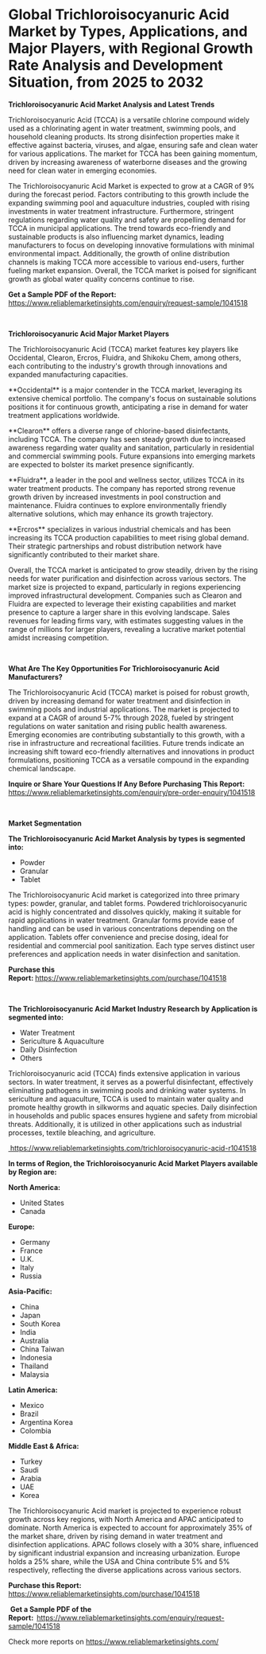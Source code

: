 <p><h1>Global Trichloroisocyanuric Acid Market by Types, Applications, and Major Players, with Regional Growth Rate Analysis and Development Situation, from 2025 to 2032</h1></p><p><strong>Trichloroisocyanuric Acid Market Analysis and Latest Trends</strong></p>
<p><p>Trichloroisocyanuric Acid (TCCA) is a versatile chlorine compound widely used as a chlorinating agent in water treatment, swimming pools, and household cleaning products. Its strong disinfection properties make it effective against bacteria, viruses, and algae, ensuring safe and clean water for various applications. The market for TCCA has been gaining momentum, driven by increasing awareness of waterborne diseases and the growing need for clean water in emerging economies.</p><p>The Trichloroisocyanuric Acid Market is expected to grow at a CAGR of 9% during the forecast period. Factors contributing to this growth include the expanding swimming pool and aquaculture industries, coupled with rising investments in water treatment infrastructure. Furthermore, stringent regulations regarding water quality and safety are propelling demand for TCCA in municipal applications. The trend towards eco-friendly and sustainable products is also influencing market dynamics, leading manufacturers to focus on developing innovative formulations with minimal environmental impact. Additionally, the growth of online distribution channels is making TCCA more accessible to various end-users, further fueling market expansion. Overall, the TCCA market is poised for significant growth as global water quality concerns continue to rise.</p></p>
<p><strong>Get a Sample PDF of the Report:&nbsp;</strong> <a href="https://www.reliablemarketinsights.com/enquiry/request-sample/1041518?utm_campaign=2636&utm_medium=2&utm_source=Github&utm_content=ia&utm_term=31032025&utm_id=trichloroisocyanuric-acid">https://www.reliablemarketinsights.com/enquiry/request-sample/1041518</a></p>
<p>&nbsp;</p>
<p><strong>Trichloroisocyanuric Acid Major Market Players</strong></p>
<p><p>The Trichloroisocyanuric Acid (TCCA) market features key players like Occidental, Clearon, Ercros, Fluidra, and Shikoku Chem, among others, each contributing to the industry's growth through innovations and expanded manufacturing capacities.</p><p>**Occidental** is a major contender in the TCCA market, leveraging its extensive chemical portfolio. The company's focus on sustainable solutions positions it for continuous growth, anticipating a rise in demand for water treatment applications worldwide. </p><p>**Clearon** offers a diverse range of chlorine-based disinfectants, including TCCA. The company has seen steady growth due to increased awareness regarding water quality and sanitation, particularly in residential and commercial swimming pools. Future expansions into emerging markets are expected to bolster its market presence significantly.</p><p>**Fluidra**, a leader in the pool and wellness sector, utilizes TCCA in its water treatment products. The company has reported strong revenue growth driven by increased investments in pool construction and maintenance. Fluidra continues to explore environmentally friendly alternative solutions, which may enhance its growth trajectory.</p><p>**Ercros** specializes in various industrial chemicals and has been increasing its TCCA production capabilities to meet rising global demand. Their strategic partnerships and robust distribution network have significantly contributed to their market share.</p><p>Overall, the TCCA market is anticipated to grow steadily, driven by the rising needs for water purification and disinfection across various sectors. The market size is projected to expand, particularly in regions experiencing improved infrastructural development. Companies such as Clearon and Fluidra are expected to leverage their existing capabilities and market presence to capture a larger share in this evolving landscape. Sales revenues for leading firms vary, with estimates suggesting values in the range of millions for larger players, revealing a lucrative market potential amidst increasing competition.</p></p>
<p>&nbsp;</p>
<p><strong>What Are The Key Opportunities For Trichloroisocyanuric Acid Manufacturers?</strong></p>
<p><p>The Trichloroisocyanuric Acid (TCCA) market is poised for robust growth, driven by increasing demand for water treatment and disinfection in swimming pools and industrial applications. The market is projected to expand at a CAGR of around 5-7% through 2028, fueled by stringent regulations on water sanitation and rising public health awareness. Emerging economies are contributing substantially to this growth, with a rise in infrastructure and recreational facilities. Future trends indicate an increasing shift toward eco-friendly alternatives and innovations in product formulations, positioning TCCA as a versatile compound in the expanding chemical landscape.</p></p>
<p><strong>Inquire or Share Your Questions If Any Before Purchasing This Report:</strong> <a href="https://www.reliablemarketinsights.com/enquiry/pre-order-enquiry/1041518?utm_campaign=2636&utm_medium=2&utm_source=Github&utm_content=ia&utm_term=31032025&utm_id=trichloroisocyanuric-acid">https://www.reliablemarketinsights.com/enquiry/pre-order-enquiry/1041518</a></p>
<p>&nbsp;</p>
<p><strong>Market Segmentation</strong></p>
<p><strong>The Trichloroisocyanuric Acid Market Analysis by types is segmented into:</strong></p>
<p><ul><li>Powder</li><li>Granular</li><li>Tablet</li></ul></p>
<p><p>The Trichloroisocyanuric Acid market is categorized into three primary types: powder, granular, and tablet forms. Powdered trichloroisocyanuric acid is highly concentrated and dissolves quickly, making it suitable for rapid applications in water treatment. Granular forms provide ease of handling and can be used in various concentrations depending on the application. Tablets offer convenience and precise dosing, ideal for residential and commercial pool sanitization. Each type serves distinct user preferences and application needs in water disinfection and sanitation.</p></p>
<p><strong>Purchase this Report:&nbsp;</strong><a href="https://www.reliablemarketinsights.com/purchase/1041518?utm_campaign=2636&utm_medium=2&utm_source=Github&utm_content=ia&utm_term=31032025&utm_id=trichloroisocyanuric-acid">https://www.reliablemarketinsights.com/purchase/1041518</a></p>
<p>&nbsp;</p>
<p><strong>The Trichloroisocyanuric Acid Market Industry Research by Application is segmented into:</strong></p>
<p><ul><li>Water Treatment</li><li>Sericulture & Aquaculture</li><li>Daily Disinfection</li><li>Others</li></ul></p>
<p><p>Trichloroisocyanuric acid (TCCA) finds extensive application in various sectors. In water treatment, it serves as a powerful disinfectant, effectively eliminating pathogens in swimming pools and drinking water systems. In sericulture and aquaculture, TCCA is used to maintain water quality and promote healthy growth in silkworms and aquatic species. Daily disinfection in households and public spaces ensures hygiene and safety from microbial threats. Additionally, it is utilized in other applications such as industrial processes, textile bleaching, and agriculture.</p></p>
<p><a href="https://www.reliablemarketinsights.com/trichloroisocyanuric-acid-r1041518?utm_campaign=2636&utm_medium=2&utm_source=Github&utm_content=ia&utm_term=31032025&utm_id=trichloroisocyanuric-acid">&nbsp;https://www.reliablemarketinsights.com/trichloroisocyanuric-acid-r1041518</a></p>
<p><strong>In terms of Region, the Trichloroisocyanuric Acid Market Players available by Region are:</strong></p>
<p>
    <p> <strong> North America: </strong>
        <ul>
            <li>United States</li>
            <li>Canada</li>
        </ul>
        </p> 
    <p> <strong> Europe: </strong>
        <ul>
            <li>Germany</li>
            <li>France</li>
            <li>U.K.</li>
            <li>Italy</li>
            <li>Russia</li>
        </ul>
        </p> 
    <p> <strong> Asia-Pacific: </strong>
        <ul>
            <li>China</li>
            <li>Japan</li>
            <li>South Korea</li>
            <li>India</li>
            <li>Australia</li>
            <li>China Taiwan</li>
            <li>Indonesia</li>
            <li>Thailand</li>
            <li>Malaysia</li>
        </ul>
        </p> 
    <p> <strong> Latin America: </strong>
        <ul>
            <li>Mexico</li>
            <li>Brazil</li>
            <li>Argentina Korea</li>
            <li>Colombia</li>
        </ul>
        </p> 
    <p> <strong> Middle East & Africa: </strong>
        <ul>
            <li>Turkey</li>
            <li>Saudi</li>
            <li>Arabia</li>
            <li>UAE</li>
            <li>Korea</li>
        </ul>
    </p>
    </p>
<p><p>The Trichloroisocyanuric Acid market is projected to experience robust growth across key regions, with North America and APAC anticipated to dominate. North America is expected to account for approximately 35% of the market share, driven by rising demand in water treatment and disinfection applications. APAC follows closely with a 30% share, influenced by significant industrial expansion and increasing urbanization. Europe holds a 25% share, while the USA and China contribute 5% and 5% respectively, reflecting the diverse applications across various sectors.</p></p>
<p><strong>Purchase this Report: </strong><a href="https://www.reliablemarketinsights.com/purchase/1041518?utm_campaign=2636&utm_medium=2&utm_source=Github&utm_content=ia&utm_term=31032025&utm_id=trichloroisocyanuric-acid">https://www.reliablemarketinsights.com/purchase/1041518</a></p>
<p>&nbsp;<strong>Get a Sample PDF of the Report:&nbsp;&nbsp;</strong><a href="https://www.reliablemarketinsights.com/enquiry/request-sample/1041518?utm_campaign=2636&utm_medium=2&utm_source=Github&utm_content=ia&utm_term=31032025&utm_id=trichloroisocyanuric-acid">https://www.reliablemarketinsights.com/enquiry/request-sample/1041518</a></p>
<p><strong></strong></p>
<p>Check more reports on <a href="https://www.reliablemarketinsights.com/?utm_campaign=2636&utm_medium=2&utm_source=Github&utm_content=ia&utm_term=31032025&utm_id=trichloroisocyanuric-acid">https://www.reliablemarketinsights.com/</a></p>